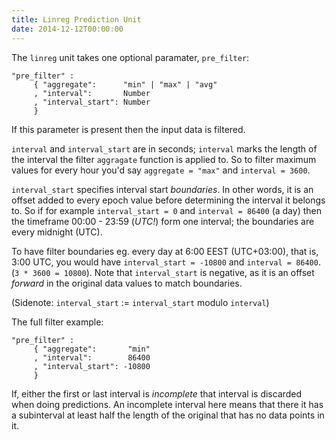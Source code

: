 ```yaml
---
title: Linreg Prediction Unit
date: 2014-12-12T00:00:00
---
```


The `linreg` unit takes one optional paramater, `pre_filter`:

    "pre_filter" :
         { "aggregate":      "min" | "max" | "avg"
         , "interval":       Number
         , "interval_start": Number 
         }

If this parameter is present then the input data is filtered.

`interval` and `interval_start` are in seconds; `interval` marks the length of
the interval the filter `aggragate` function is applied to. So to filter maximum
values for every hour you'd say `aggregate = "max"` and `interval = 3600`.

`interval_start` specifies interval start *boundaries*. In other words, it is
an offset added to every epoch value before determining the interval it belongs
to. So if for example `interval_start = 0` and `interval = 86400` (a day) then
the timeframe 00:00 - 23:59 (*UTC!*) form one interval; the boundaries are every
midnight (UTC).

To have filter boundaries eg. every day at 6:00 EEST (UTC+03:00), that is, 3:00
UTC, you would have `interval_start = -10800` and `interval = 86400`.
(`3 * 3600 = 10800`). Note that `interval_start` is negative, as it is an offset
*forward* in the original data values to match boundaries.

(Sidenote: `interval_start` := `interval_start` modulo `interval`)

The full filter example:
   
    "pre_filter" :
         { "aggregate":       "min"
         , "interval":        86400
         , "interval_start": -10800 
         }

If, either the first or last interval is *incomplete* that interval is discarded
when doing predictions. An incomplete interval here means that there it has a
subinterval at least half the length of the original that has no data points in
it.
